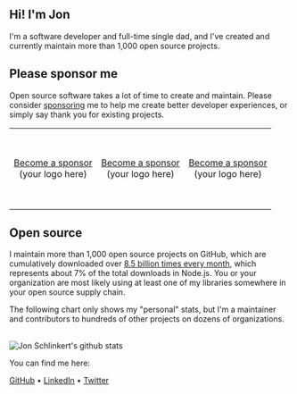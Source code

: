 ## Hi! I'm Jon

I'm a software developer and full-time single dad, and I've created and currently maintain more than 1,000 open source projects.

## Please sponsor me

Open source software takes a lot of time to create and maintain. Please consider [sponsoring](https://github.com/sponsors/jonschlinkert) me to help me create better developer experiences, or simply say thank you for existing projects.

<table>
  <body>
    <tr>
      <td height="145" align="center">
        <a href="https://github.com/sponsors/jonschlinkert"> Become a sponsor </a>
        <br>
        (your logo here)
      </td>
      <td height="145" align="center">
        <a href="https://github.com/sponsors/jonschlinkert"> Become a sponsor </a>
        <br>
        (your logo here)
      </td>
      <td height="145" align="center">
        <a href="https://github.com/sponsors/jonschlinkert"> Become a sponsor </a>
        <br>
        (your logo here)
      </td>
    </tr>
  </body>
</table>

## Open source

I maintain more than 1,000 open source projects on GitHub, which are cumulatively downloaded over [8.5 billion times every month](https://npm-stat.com/charts.html?author=jonschlinkert), which represents about 7% of the total downloads in Node.js. You or your organization are most likely using at least one of my libraries somewhere in your open source supply chain.

The following chart only shows my "personal" stats, but I'm a maintainer and contributors to hundreds of other projects on dozens of organizations.

<br>

<img src="https://github-readme-stats.vercel.app/api?username=jonschlinkert&count_private=true" alt="Jon Schlinkert's github stats">

You can find me here:

[GitHub](https://github.com/jonschlinkert) • [LinkedIn](https://linkedin.com/in/jonshlinkert) • [Twitter](https://twitter.com/jonschlinkert)